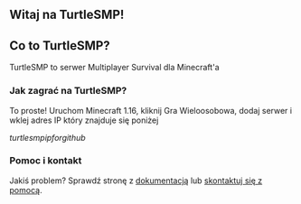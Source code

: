 ## Witaj na TurtleSMP!

## Co to TurtleSMP?
TurtleSMP to serwer Multiplayer Survival dla Minecraft'a




### Jak zagrać na TurtleSMP?

To proste! Uruchom Minecraft 1.16, kliknij Gra Wieloosobowa,
dodaj serwer i wklej adres IP który znajduje się poniżej

*turtlesmpipforgithub*





### Pomoc i kontakt

Jakiś problem? Sprawdź stronę z [dokumentacją](https://docs.smpturtle.com/docs) lub [skontaktuj się z pomocą](smpturtle76@gmail.com).
